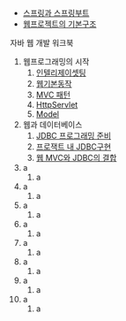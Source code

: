 - [스프링과 스프링부트](https://github.com/Malvin222/study/blob/b6803fcb139cf0768c53853664705e3fd9ac44eb/web-dev/SpringAndSpringboot.txt)
- [웹프로젝트의 기본구조](https://github.com/Malvin222/study/blob/b6803fcb139cf0768c53853664705e3fd9ac44eb/web-dev/%EC%9B%B9%ED%94%84%EB%A1%9C%EC%A0%9D%ED%8A%B8%EC%9D%98%20%EA%B8%B0%EB%B3%B8%EA%B5%AC%EC%A1%B0)

자바 웹 개발 워크북
1. 웹프로그래밍의 시작
    1. [인텔리제이셋팅](https://github.com/Malvin222/study/blob/b6803fcb139cf0768c53853664705e3fd9ac44eb/web-dev/setting.txt)
    2. [웹기본동작](https://github.com/Malvin222/study/blob/b6803fcb139cf0768c53853664705e3fd9ac44eb/web-dev/%EC%9B%B9%20%EA%B8%B0%EB%B3%B8%20%EB%8F%99%EC%9E%91)
    3. [MVC 패턴](https://github.com/Malvin222/study/tree/main/web-dev/WEB-MVC)
    4. [HttpServlet](https://github.com/Malvin222/study/tree/main/web-dev/HttpServlet)
    5. [Model](https://github.com/Malvin222/study/tree/main/web-dev/Model)
2. 웹과 데이터베이스
   1. [JDBC 프로그래밍 준비](https://github.com/Malvin222/study/tree/main/web-dev/JDBC-Ready)
   2. [프로잭트 내 JDBC구현](https://github.com/Malvin222/study/tree/main/web-dev/JDBC-Start)
   3. [웹 MVC와 JDBC의 결합](https://github.com/Malvin222/study/tree/main/web-dev/WebMVC-JDBC)
3. a
   1. a
4. a
   1. a
5. a
   1. a
6. a
   1. a
7. a
    1. a
8. a
    1. a
9. a
    1. a
10. a
    1. a
